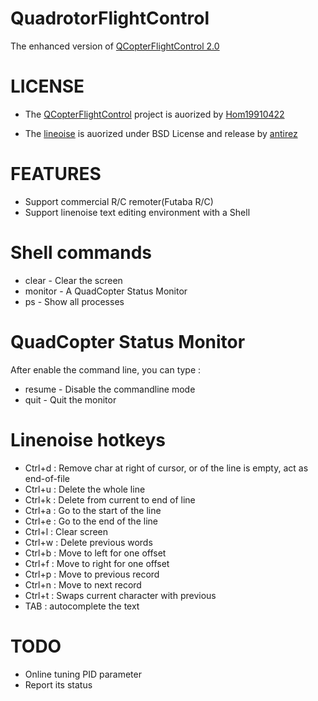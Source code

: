 QuadrotorFlightControl
======================
The enhanced version of [QCopterFlightControl 2.0](https://github.com/Hom19910422/QCopterFlightControl)

LICENSE
======================
* The [QCopterFlightControl](https://github.com/Hom19910422/QCopterFlightControl) project is auorized by [Hom19910422](Hom19910422@gmail.com)

* The [lineoise](https://github.com/antirez/linenoise) is auorized under BSD License and release by [antirez](antirez@gmail.com)

FEATURES
======================
* Support commercial R/C remoter(Futaba R/C)
* Support linenoise text editing environment with a Shell

Shell commands
======================
* clear - Clear the screen
* monitor - A QuadCopter Status Monitor
* ps - Show all processes

QuadCopter Status Monitor
======================
After enable the command line, you can type :
* resume - Disable the commandline mode
* quit - Quit the monitor

Linenoise hotkeys
======================
* Ctrl+d : Remove char at right of cursor, or of the line is empty, act as end-of-file
* Ctrl+u : Delete the whole line
* Ctrl+k : Delete from current to end of line
* Ctrl+a : Go to the start of the line
* Ctrl+e : Go to the end of the line
* Ctrl+l : Clear screen
* Ctrl+w : Delete previous words
* Ctrl+b : Move to left for one offset
* Ctrl+f : Move to right for one offset
* Ctrl+p : Move to previous record
* Ctrl+n : Move to next record
* Ctrl+t : Swaps current character with previous
* TAB : autocomplete the text

TODO
======================
* Online tuning PID parameter
* Report its status
